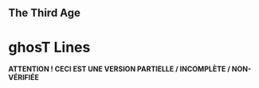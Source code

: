 ## The Third Age
# ghosT Lines

**ATTENTION ! CECI EST UNE VERSION PARTIELLE / INCOMPLÈTE / NON-VÉRIFIÉE**
